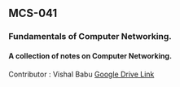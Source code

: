 ## MCS-041
### Fundamentals of Computer Networking.

#### A collection of notes on Computer Networking.
Contributor : Vishal Babu [Google Drive Link](https://drive.google.com/drive/folders/1u_WnUqH1boq1VfKDUXwV8xzUN80PPsax)
